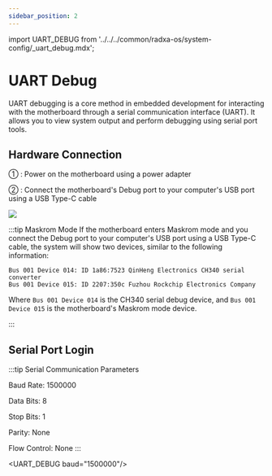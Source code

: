 ```yaml
---
sidebar_position: 2
---
```


import UART_DEBUG from '../../../common/radxa-os/system-config/\_uart_debug.mdx';

# UART Debug

UART debugging is a core method in embedded development for interacting with the motherboard through a serial communication interface (UART). It allows you to view system output and perform debugging using serial port tools.

## Hardware Connection

① : Power on the motherboard using a power adapter

② : Connect the motherboard's Debug port to your computer's USB port using a USB Type-C cable

<div style={{textAlign: 'center'}}>
  <img src="/en/img/e/e24c/uart-debug.webp" style={{width: '100%', maxWidth: '1200px'}} />
</div>

:::tip Maskrom Mode
If the motherboard enters Maskrom mode and you connect the Debug port to your computer's USB port using a USB Type-C cable, the system will show two devices, similar to the following information:

```
Bus 001 Device 014: ID 1a86:7523 QinHeng Electronics CH340 serial converter
Bus 001 Device 015: ID 2207:350c Fuzhou Rockchip Electronics Company
```

Where `Bus 001 Device 014` is the CH340 serial debug device, and `Bus 001 Device 015` is the motherboard's Maskrom mode device.

:::

## Serial Port Login

:::tip Serial Communication Parameters

Baud Rate: 1500000

Data Bits: 8

Stop Bits: 1

Parity: None

Flow Control: None
:::

<UART_DEBUG baud="1500000"/>
